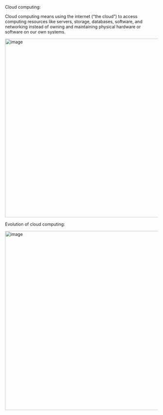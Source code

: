 Cloud computing:

Cloud computing means using the internet (“the cloud”) to access computing resources like servers, storage, databases, 
software, and networking instead of owning and maintaining physical hardware or software on our own systems.

<img width="1050" height="589" alt="image" src="https://github.com/user-attachments/assets/0abd599b-77bf-4a54-9751-9e3446a748e5" />

Evolution of cloud computing:

<img width="520" height="590" alt="image" src="https://github.com/user-attachments/assets/fcb2ad46-7b43-4c84-8e35-94a4c3208fd0" />

